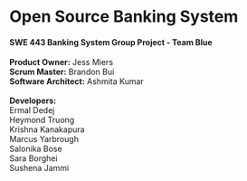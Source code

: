# Open Source Banking System
#### SWE 443 Banking System Group Project - Team Blue <br>
<b>Product Owner:</b> Jess Miers <br>
<b>Scrum Master:</b> Brandon Bui <br>
<b>Software Architect:</b> Ashmita Kumar <br> <br>
<b>Developers:</b> <br>
Ermal Dedej <br>
Heymond Truong <br>
Krishna Kanakapura <br>
Marcus Yarbrough <br>
Salonika Bose <br>
Sara Borghei <br>
Sushena Jammi 

